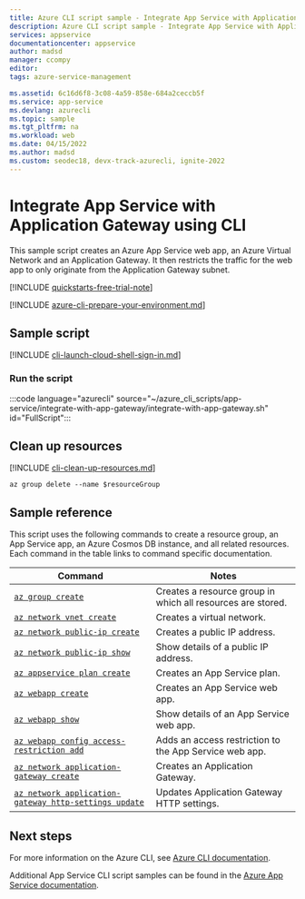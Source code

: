 ```yaml
---
title: Azure CLI script sample - Integrate App Service with Application Gateway | Microsoft Docs
description: Azure CLI script sample - Integrate App Service with Application Gateway
services: appservice
documentationcenter: appservice
author: madsd
manager: ccompy
editor: 
tags: azure-service-management

ms.assetid: 6c16d6f8-3c08-4a59-858e-684a2ceccb5f
ms.service: app-service
ms.devlang: azurecli
ms.topic: sample
ms.tgt_pltfrm: na
ms.workload: web
ms.date: 04/15/2022
ms.author: madsd
ms.custom: seodec18, devx-track-azurecli, ignite-2022
---
```


# Integrate App Service with Application Gateway using CLI

This sample script creates an Azure App Service web app, an Azure Virtual Network and an Application Gateway. It then restricts the traffic for the web app to only originate from the Application Gateway subnet.

[!INCLUDE [quickstarts-free-trial-note](../../../includes/quickstarts-free-trial-note.md)]

[!INCLUDE [azure-cli-prepare-your-environment.md](~/articles/reusable-content/azure-cli/azure-cli-prepare-your-environment.md)]

## Sample script

[!INCLUDE [cli-launch-cloud-shell-sign-in.md](../../../includes/cli-launch-cloud-shell-sign-in.md)]

### Run the script

:::code language="azurecli" source="~/azure_cli_scripts/app-service/integrate-with-app-gateway/integrate-with-app-gateway.sh" id="FullScript":::

## Clean up resources

[!INCLUDE [cli-clean-up-resources.md](../../../includes/cli-clean-up-resources.md)]

```azurecli
az group delete --name $resourceGroup
```

## Sample reference

This script uses the following commands to create a resource group, an App Service app, an Azure Cosmos DB instance, and all related resources. Each command in the table links to command specific documentation.

| Command | Notes |
|---|---|
| [`az group create`](/cli/azure/group#az-group-create) | Creates a resource group in which all resources are stored. |
| [`az network vnet create`](/cli/azure/network/vnet#az-network-vnet-create) | Creates a virtual network. |
| [`az network public-ip create`](/cli/azure/network/public-ip#az-network-public-ip-create) | Creates a public IP address. |
| [`az network public-ip show`](/cli/azure/network/public-ip#az-network-public-ip-show) | Show details of a public IP address. |
| [`az appservice plan create`](/cli/azure/appservice/plan#az-appservice-plan-create) | Creates an App Service plan. |
| [`az webapp create`](/cli/azure/webapp#az-webapp-create) | Creates an App Service web app. |
| [`az webapp show`](/cli/azure/webapp#az-webapp-show) | Show details of an App Service web app. |
| [`az webapp config access-restriction add`](/cli/azure/webapp/config/access-restriction#az-webapp-config-access-restriction-add) | Adds an access restriction to the App Service web app. |
| [`az network application-gateway create`](/cli/azure/network/application-gateway#az-network-application-gateway-create) | Creates an Application Gateway. |
| [`az network application-gateway http-settings update`](/cli/azure/network/application-gateway/http-settings#az-network-application-gateway-http-settings-update) | Updates Application Gateway HTTP settings. |

## Next steps

For more information on the Azure CLI, see [Azure CLI documentation](/cli/azure).

Additional App Service CLI script samples can be found in the [Azure App Service documentation](../samples-cli.md).
